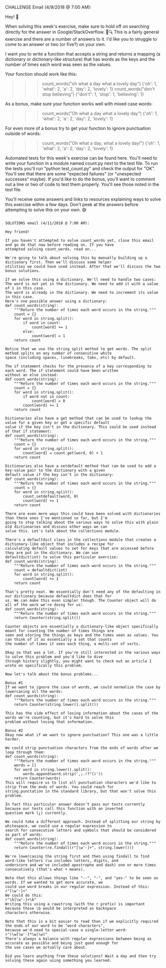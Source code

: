 CHALLENGE Email (4/9/2018 @ 7:00 AM):

Hey! 👋

When solving this week's exercise, make sure to hold off on searching directly for the answer in Google/StackOverflow.
🚫🔍 This is a fairly general exercise and there are a number of answers to it. I'd like you to struggle to come to an
answer or two (or five?) on your own.

I want you to write a function that accepts a string and returns a mapping (a dictionary or dictionary-like structure)
that has words as the keys and the number of times each word was seen as the values.

Your function should work like this:
>>> count_words("oh what a day what a lovely day")
{'oh': 1, 'what': 2, 'a': 2, 'day': 2, 'lovely': 1}
>>> count_words("don't stop believing")
{"don't": 1, 'stop': 1, 'believing': 1}

As a bonus, make sure your function works well with mixed case words:
>>> count_words("Oh what a day what a lovely day")
{'oh': 1, 'what': 2, 'a': 2, 'day': 2, 'lovely': 1}

For even more of a bonus try to get your function to ignore punctuation outside of words:
>>> count_words("Oh what a day, what a lovely day!")
{'oh': 1, 'what': 2, 'a': 2, 'day': 2, 'lovely': 1}


Automated tests for this week's exercise can be found here. You'll need to write your function in a module named
count.py next to the test file. To run the tests you'll run "python test_count.py" and check the output for "OK".
You'll see that there are some "expected failures" (or "unexpected successes" maybe). If you'd like to do the bonus,
you'll want to comment out a line or two of code to test them properly. You'll see those noted in the test file.

You'll receive some answers and links to resources explaining ways to solve this exercise within a few days. Don't peek
at the answers before attempting to solve this on your own. 😄


~~~~~~~~~~~~~~~~~~~~~~~~~~~~~~~~~~~~~~~~~~~~~~~~~~~~~~~~~~~~~~~~~~~~~~~~~~~~~~~~~~~~~~~~~~~~~~~~~~~~~~~~~~~~~~~~~~~~~~~

SOLUTIONS email (4/11/2018 @ 7:00 AM):

Hey friend!

If you haven't attempted to solve count_words yet, close this email and go do that now before reading on. If you have
attempted solving count_words, read on...

We're going to talk about solving this by manually building up a dictionary first. Then we'll discuss some helper
utilities we could have used instead. After that we'll discuss the two bonus solutions.

If we solve this using a dictionary. We'll need to handle two cases:
The word is not yet in the dictionary. We need to add it with a value of 1 in this case.
The word is already in the dictionary. We need to increment its value in this case.
Here's one possible answer using a dictionary:
def count_words(string):
    """Return the number of times each word occurs in the string."""
    count = {}
    for word in string.split():
        if word in count:
            count[word] += 1
        else:
            count[word] = 1
    return count

Notice that we use the string split method to get words. The split method splits on any number of consecutive white
space (including spaces, linebreaks, tabs, etc) by default.

The if statement checks for the presence of a key corresponding to each word. The if statement could have been written
without an else instead:
def count_words(string):
    """Return the number of times each word occurs in the string."""
    count = {}
    for word in string.split():
        if word not in count:
            count[word] = 0
        count[word] += 1
    return count

Dictionaries also have a get method that can be used to lookup the value for a given key or get a specific default
value if the key isn't in the dictionary. This could be used instead of that if statement:
def count_words(string):
    """Return the number of times each word occurs in the string."""
    count = {}
    for word in string.split():
        count[word] = count.get(word, 0) + 1
    return count

Dictionaries also have a setdefault method that can be used to add a key-value pair to the dictionary with a given
default value if the key isn't in the dictionary:
def count_words(string):
    """Return the number of times each word occurs in the string."""
    count = {}
    for word in string.split():
        count.setdefault(word, 0)
        count[word] += 1
    return count

There are even more ways this could have been solved with dictionaries than these ones I've mentioned so far, but I'm
going to stop talking about the various ways to solve this with plain old dictionaries and discuss other ways we can
solve this. Let's talk about the collections module.

There's a defaultdict class in the collections module that creates a dictionary-like object that includes a recipe for
calculating default values to set for keys that are accessed before they are put in the dictionary. We can use
defaultdict(int) to solve this particular exercise:
def count_words(string):
    """Return the number of times each word occurs in the string."""
    count = defaultdict(int)
    for word in string.split():
        count[word] += 1
    return count

That's pretty neat. We essentially don't need any of the defaulting in our dictionary because defaultdict does that for
us. We can make this even simpler though. The Counter object will do all of the work we're doing for us:
def count_words(string):
    """Return the number of times each word occurs in the string."""
    return Counter(string.split())

Counter objects are essentially a dictionary-like object specifically meant for counting the number of times things are
seen and storing the things as keys and the times seen as values. You can think of it as essentially a set that counts
the number of times it sees each thing, a multi-set of sorts.

Okay so that was a lot. If you're still interested in the various ways to solve this problem and you'd like to dive
through history slightly, you might want to check out an article I wrote on specifically this problem.

Now let's talk about the bonus problems...

Bonus #1
If we want to ignore the case of words, we could normalize the case by lowercasing all the words:
def count_words(string):
    """Return the number of times each word occurs in the string."""
    return Counter(string.lower().split())

This has the side effect of losing information about the cases of the words we're counting, but it's hard to solve this
problem without losing that information.

Bonus #2
Okay now what if we want to ignore punctuation? This one was a little harder.

We could strip punctuation characters from the ends of words after we loop through them:
def count_words(string):
    """Return the number of times each word occurs in the string."""
    words = []
    for word in string.lower().split():
        words.append(word.strip(',;.!?"()'))
    return Counter(words)
This will require us to list all punctuation characters we'd like to strip from the ends of words. You could reach for
string.punctation in the standard library, but that won't solve this problem.

In fact this particular answer doesn't pass our tests currently because our tests call this function with an inverted
question mark (¿) currently.

We could take a different approach. Instead of splitting our string by whitespace, we could use a regular expression to
search for consecutive letters and symbols that should be considered as part of words:
def count_words(string):
    """Return the number of times each word occurs in the string."""
    return Counter(re.findall(r"[\w'-]+", string.lower()))

We're lowercasing the string first and then using findall to find word-like letters (\w includes letters, digits, and
underscore and we've included apostrophe and dash) one or more times consecutively (that's what + means).

Note that this allows things like "--", "-", and "yes-" to be seen as words. If we wanted to get more accurate, we
could use word breaks in our regular expression. Instead of this:
r"[\w'-]+"
We could do this:
r"\b[\w'-]+\b"
Writing this using a rawstring (with the r prefix) is important because those \b would be interpreted as backspace
characters otherwise.

Note that this is a bit easier to read than if we explicitly required the ends of our word to be "word characters",
because we'd need to special-case a single-letter word:
r"(\w[\w'-]*\w|\w)"
There's always a balance with regular expressions between being as accurate as possible and being just good enough for
the use cases we actually care about.

Did you learn anything from these solutions? Wait a day and then try solving these again using something you learned.
